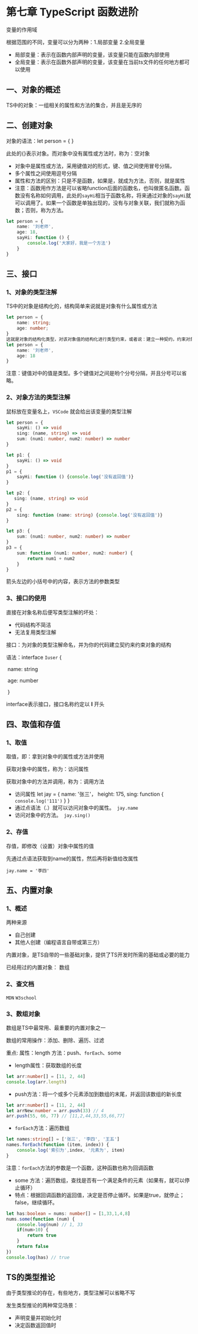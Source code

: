 # 第七章 TypeScript 函数进阶

变量的作用域

根据范围的不同，变量可以分为两种：1.局部变量  2.全局变量

- 局部变量：表示在函数内部声明的变量，该变量只能在函数内部使用
- 全局变量：表示在函数外部声明的变量，该变量在当前ts文件的任何地方都可以使用

## 一、对象的概述

TS中的对象：一组相关的属性和方法的集合，并且是无序的

## 二、创建对象

对象的语法：let person = { }

此处的{}表示对象。而对象中没有属性或方法时，称为：空对象

- 对象中是属性或方法，采用键值对的形式，键、值之间使用冒号分隔，
- 多个属性之间使用逗号分隔
- 属性和方法的区别：只是不是函数，如果是，就成为方法，否则，就是属性
- 注意：函数用作方法是可以省略function后面的函数名，也叫做匿名函数。函数没有名称如何调用，此处的`sayHi`相当于函数名称，将来通过对象的`sayHi`就可以调用了。如果一个函数是单独出现的，没有与对象关联，我们就称为函数；否则，称为方法。

```typescript
let person = {
	name: '刘老师',
	age: 18,
	sayHi: function () {
		console.log('大家好，我是一个方法')
	}
}
```

## 三、接口

### 1、对象的类型注解

TS中的对象是结构化的，结构简单来说就是对象有什么属性或方法

```typescript
let person = {
	name: string;
	age: number;
}
这就是对象的结构化类型，对该对象值的结构化进行类型约束，或者说：建立一种契约，约束对象的结构。
let person = {
	name: '刘老师',
	age: 18
}
```

注意：键值对中的值是类型。多个键值对之间是哟个分号分隔，并且分号可以省略。

### 2、对象方法的类型注解

鼠标放在变量名上，`VSCode` 就会给出该变量的类型注解

```typescript
let person = {
	sayHi: () => void
	sing: (name, string) => void
	sum: (num1: number, num2: number) => number
}

let p1: {
    sayHi: () => void
}
p1 = {
    sayHi: function () {console.log('没有返回值')}
}

let p2: {
   sing: (name, string) => void
}
p2 = {
    sing: function (name: string) {console.log('没有返回值')}
}

let p3: {
    sum: (num1: number, num2: number) => number   
}
p3 = {
    sum: function (num1: number, num2: number) {
    	return num1 + num2    
    }
}
```

箭头左边的小括号中的内容，表示方法的参数类型

### 3、接口的使用

直接在对象名称后便写类型注解的坏处：

- 代码结构不简洁
- 无法复用类型注解

接口：为对象的类型注解命名，并为你的代码建立契约来约束对象的结构

语法：interface `Iuser` {

​				name: string

​				age: number

​			}

interface表示接口，接口名称约定以   **I**   开头

## 四、取值和存值

### 1、取值

取值，即：拿到对象中的属性或方法并使用

获取对象中的属性，称为：访问属性

获取对象中的方法并调用，称为：调用方法

- 访问属性  let jay = { name: '张三'， height: 175, sing: function { `console.log('111')` }  }
- 通过点语法（.）就可以访问对象中的属性。` jay.name`
- 访问对象中的方法。` jay.sing()`

### 2、存值

存值，即修改（设置）对象中属性的值

先通过点语法获取到name的属性，然后再将新值给改属性

`jay.name = '李四'`

## 五、内置对象

### 1、概述

两种来源

- 自己创建
- 其他人创建（编程语言自带或第三方）

内置对象，是TS自带的一些基础对象，提供了TS开发时所需的基础或必要的能力

已经用过的内置对象： 数组

### 2、查文档

`MDN` `W3school`

### 3、数组对象

数组是TS中最常用、最重要的内置对象之一

数组的常用操作：添加、删除、遍历、过滤

重点: 属性：length 方法：push、`forEach`、some

- length属性：获取数组的长度

```typescript
let arr:number[] = [11, 2, 44]
console.log(arr.length)
```

- push方法：将一个或多个元素添加到数组的末尾，并返回该数组的新长度

```typescript
let arr:number[] = [11, 2, 44]
let arrNew:number = arr.push(33) // 4
arr.push(55, 66, 77) // [11,2,44,33,55,66,77]
```

- `forEach`方法：遍历数组

```typescript
let names:string[] = ['张三', '李四', '王五']
names.forEach(function (item, index)) {
	console.log('索引为',index, '元素为', item)
}
```

注意：`forEach`方法的参数是一个函数，这种函数也称为回调函数

- some 方法：遍历数组，查找是否有一个满足条件的元素（如果有，就可以停止循环）
- 特点：根据回调函数的返回值，决定是否停止循环。如果是true，就停止；false，继续循环。

```typescript
let has:boolean = nums: number[] = [1,33,1,4,8]
nums.some(function (num) {
	console.log(num) // 1, 33
	if(num>10) {
		return true
	}
	return false
})
console.log(has) // true
```

## TS的类型推论

由于类型推论的存在，有些地方，类型注解可以省略不写

发生类型推论的两种常见场景：

- 声明变量并初始化时
- 决定函数返回值时